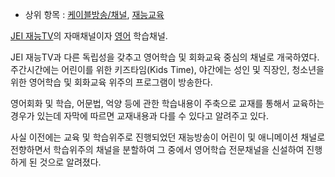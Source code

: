   * 상위 항목 : [케이블방송/채널](%EC%BC%80%EC%9D%B4%EB%B8%94%EB%B0%A9%EC%86%A1/%EC%B1%84%EB%84%90.md), [재능교육](%EC%9E%AC%EB%8A%A5%EA%B5%90%EC%9C%A1.md)  

[JEI 재능TV](JEI%20%EC%9E%AC%EB%8A%A5TV.md)의 자매채널이자
[영어](%EC%98%81%EC%96%B4.md) 학습채널.

JEI 재능TV과 다른 독립성을 갖추고 영어학습 및 회화교육 중심의 채널로 개국하였다. 주간시간에는 어린이를 위한 키즈타임(Kids
Time), 야간에는 성인 및 직장인, 청소년을 위한 영어학습 및 회화교육 위주의 프로그램이 방송한다.

영어회화 및 학습, 어문법, 억양 등에 관한 학습내용이 주축으로 교재를 통해서 교육하는 경우가 있는데 자막에 따르면 교재내용과 다를 수
있다고 알려주고 있다.

사실 이전에는 교육 및 학습위주로 진행되었던 재능방송이 어린이 및 애니메이션 채널로 전향하면서 학습위주의 채널을 분할하여 그 중에서 영어학습
전문채널을 신설하여 진행하게 된 것으로 알려졌다.

